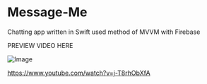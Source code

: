# Message-Me
Chatting app written in Swift used method of MVVM with Firebase

PREVIEW VIDEO HERE 

![Image](https://j.gifs.com/6X4oQL.gif)

https://www.youtube.com/watch?v=j-T8rhObXfA
